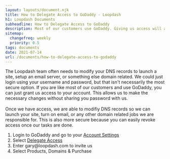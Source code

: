 ```yaml
---
layout: layouts/document.njk
title: How to Delegate Access to GoDaddy - Loopdash
h1: Loopdash Documents
subheadline: How to Delegate Access to GoDaddy
description: Most of our customers use GoDaddy. Giving us access will allow us to add the appropriate DNS records without sharing your password.
sitemap:
  changefreq: weekly
  priority: 0.5
tags: documents
date: 2021-07-14
url: /documents/how-to-delegate-access-to-godaddy
---
```


<article class="content">
  <div class="wrap1000">
    <div class="base scroll fadeUp">
      <p>The Loopdash team often needs to modify your DNS records to launch a site, setup an email server, or something else domain related. We could just login using your username and password, but that isn't necessarily the most secure option. If you are like most of our customers and use GoDaddy, you can just grant us access to your account. This allows us to make the necessary changes without sharing you password with us.<br/><br/>Once we have access, we are able to modifiy DNS records so we can launch your site, turn on email, or any other domain related jobs we are responsible for. This is also more secure because you can easily revoke access once our tasks are done.</p>
      <ol>
        <li>Login to GoDaddy and go to your <a target="_blank" href="https://account.godaddy.com/"><span>Account Settings</span></a></li>
        <li>Select <a target="_blank" href="https://account.godaddy.com/access"><span>Delegate Access</span></a></li>
        <li>Enter <span class="font-bold">gary@loopdash.com</span> to invite us</li>
        <li>Select <span class="font-bold">Products, Domains & Purchase</span></li>
      </ol>
    </div>
  </div>
</article>
